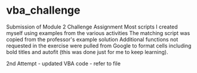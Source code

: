 # vba_challenge
Submission of Module 2 Challenge Assignment
Most scripts I created myself using examples from the various activities 
The matching script was copied from the professor's example solution 
Additional functions not requested in the exercise were pulled from Google to format cells including bold titles and autofit (this was done just for me to keep learning). 

2nd Attempt - updated VBA code - refer to file 
